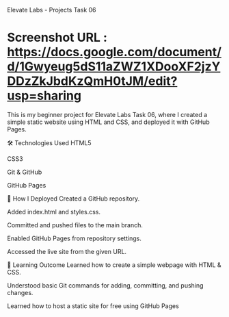 Elevate Labs - Projects Task 06

# Screenshot URL : https://docs.google.com/document/d/1Gwyeug5dS11aZWZ1XDooXF2jzYDDzZkJbdKzQmH0tJM/edit?usp=sharing

This is my beginner project for Elevate Labs Task 06, where I created a simple static website using HTML and CSS, and deployed it with GitHub Pages.

🛠️ Technologies Used
HTML5

CSS3

Git & GitHub

GitHub Pages

📌 How I Deployed
Created a GitHub repository.

Added index.html and styles.css.

Committed and pushed files to the main branch.

Enabled GitHub Pages from repository settings.

Accessed the live site from the given URL.

🎯 Learning Outcome
Learned how to create a simple webpage with HTML & CSS.

Understood basic Git commands for adding, committing, and pushing changes.

Learned how to host a static site for free using GitHub Pages